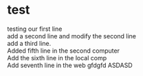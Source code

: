 # test
testing
our first line   
add a second line and modify the second line  
add a third line.  
Added fifth line in the second computer   
Add the sixth line in the local comp   
Add seventh line in the web
gfdgfd
ASDASD
